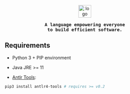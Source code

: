 <!--suppress HtmlDeprecatedAttribute -->

<p align="center">
  <img 
    src="https://user-images.githubusercontent.com/46062972/188414800-ac3d6bba-639a-41e7-8f46-c975c838fde1.png" 
    height="40px"
    alt="logo"
  />
</p>
<p align="center">
    <samp><b>
     A language empowering everyone <br>
     to build efficient software.
    </b></samp>
</p>

## Requirements

- Python 3 + PIP environment
- Java JRE >= 11

- [Antlr Tools](https://github.com/antlr/antlr4-tools):
```bash
pip3 install antlr4-tools # requires >= v0.2
```
